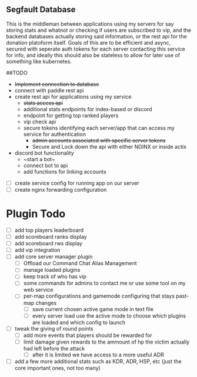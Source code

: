 ## Segfault Database
This is the middleman between applications using my servers for say storing stats and whatnot or checking if users are subscribed to vip, and the backend databases actually storing said information, or the rest api for the donation platoform itself. Goals of this are to be efficient and async, secured with seperate auth tokens for each server contacting this service for info, and ideally this should also be stateless to allow for later use of something like kubernetes.

##TODO
- ~~Implement connection to database~~
- connect with paddle rest api
- create rest api for applications using my service
    - ~~stats access api~~
    - additional stats endpoints for index-based or discord
    - endpoint for getting top ranked players
    - vip check api
    - secure tokens identifying each server/app that can access my service for authentication
        - ~~admin accounts associated with specific server tokens~~
        - Secure and Lock down the api with either NGINX or inside actix
- discord bot functionality
    - ~start a bot~
    - connect bot to api
    - add functions for linking accounts
- [ ] create service config for running app on our server
- [ ] create nginx forwarding configuration

# Plugin Todo
- [ ] add top players leaderboard
- [ ] add scoreboard ranks display
- [ ] add scoreboard rws display
- [ ] add vip integration
- [ ] add core server manager plugin
    - [ ] Offload our Command Chat Alias Management
    - [ ] manage loaded plugins
    - [ ] keep track of who has vip
    - [ ] some commands for admins to contact me or use some tool on my web service
    - [ ] per-map configurations and gamemode configuring that stays past-map changes
        - [ ] save current chosen active game mode in text file
        - [ ] every server load use the active mode to choose which plugins are loaded and which config to launch
- [ ] tweak the giving of round points
    - [ ] add more events that players should be rewarded for
    - [ ] limit damage given rewards to the ammount of hp the victim actually had left before the attack
        - [ ] after it is limited we have access to a more useful ADR
- [ ] add a few more additional stats such as KDR, ADR, HSP, etc (just the core important ones, not too many)

